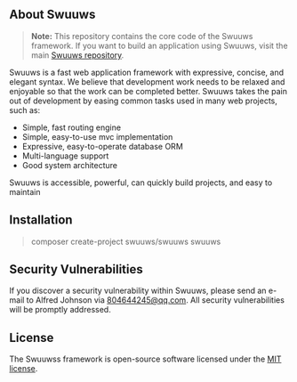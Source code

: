 ## About Swuuws

> **Note:** This repository contains the core code of the Swuuws framework. If you want to build an application using Swuuws, visit the main [Swuuws repository](https://github.com/swuuws/swuuws).

Swuuws is a fast web application framework with expressive, concise, and elegant syntax. We believe that development work needs to be relaxed and enjoyable so that the work can be completed better. Swuuws takes the pain out of development by easing common tasks used in many web projects, such as:

- Simple, fast routing engine
- Simple, easy-to-use mvc implementation
- Expressive, easy-to-operate database ORM
- Multi-language support
- Good system architecture

Swuuws is accessible, powerful, can quickly build projects, and easy to maintain

## Installation

> composer create-project swuuws/swuuws swuuws

## Security Vulnerabilities

If you discover a security vulnerability within Swuuws, please send an e-mail to Alfred Johnson via [804644245@qq.com](mailto:804644245@qq.com). All security vulnerabilities will be promptly addressed.

## License

The Swuuwss framework is open-source software licensed under the [MIT license](https://opensource.org/licenses/MIT).
